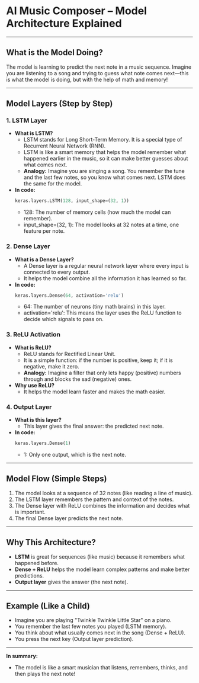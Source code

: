 # AI Music Composer – Model Architecture Explained

---

## What is the Model Doing?

The model is learning to predict the next note in a music sequence. Imagine you are listening to a song and trying to guess what note comes next—this is what the model is doing, but with the help of math and memory!

---

## Model Layers (Step by Step)

### 1. **LSTM Layer**
- **What is LSTM?**
  - LSTM stands for Long Short-Term Memory. It is a special type of Recurrent Neural Network (RNN).
  - LSTM is like a smart memory that helps the model remember what happened earlier in the music, so it can make better guesses about what comes next.
  - **Analogy:** Imagine you are singing a song. You remember the tune and the last few notes, so you know what comes next. LSTM does the same for the model.
- **In code:**
  ```python
  keras.layers.LSTM(128, input_shape=(32, 1))
  ```
  - 128: The number of memory cells (how much the model can remember).
  - input_shape=(32, 1): The model looks at 32 notes at a time, one feature per note.

### 2. **Dense Layer**
- **What is a Dense Layer?**
  - A Dense layer is a regular neural network layer where every input is connected to every output.
  - It helps the model combine all the information it has learned so far.
- **In code:**
  ```python
  keras.layers.Dense(64, activation='relu')
  ```
  - 64: The number of neurons (tiny math brains) in this layer.
  - activation='relu': This means the layer uses the ReLU function to decide which signals to pass on.

### 3. **ReLU Activation**
- **What is ReLU?**
  - ReLU stands for Rectified Linear Unit.
  - It is a simple function: if the number is positive, keep it; if it is negative, make it zero.
  - **Analogy:** Imagine a filter that only lets happy (positive) numbers through and blocks the sad (negative) ones.
- **Why use ReLU?**
  - It helps the model learn faster and makes the math easier.

### 4. **Output Layer**
- **What is this layer?**
  - This layer gives the final answer: the predicted next note.
- **In code:**
  ```python
  keras.layers.Dense(1)
  ```
  - 1: Only one output, which is the next note.

---

## Model Flow (Simple Steps)
1. The model looks at a sequence of 32 notes (like reading a line of music).
2. The LSTM layer remembers the pattern and context of the notes.
3. The Dense layer with ReLU combines the information and decides what is important.
4. The final Dense layer predicts the next note.

---

## Why This Architecture?
- **LSTM** is great for sequences (like music) because it remembers what happened before.
- **Dense + ReLU** helps the model learn complex patterns and make better predictions.
- **Output layer** gives the answer (the next note).

---

## Example (Like a Child)
- Imagine you are playing "Twinkle Twinkle Little Star" on a piano.
- You remember the last few notes you played (LSTM memory).
- You think about what usually comes next in the song (Dense + ReLU).
- You press the next key (Output layer prediction).

---

**In summary:**
- The model is like a smart musician that listens, remembers, thinks, and then plays the next note! 